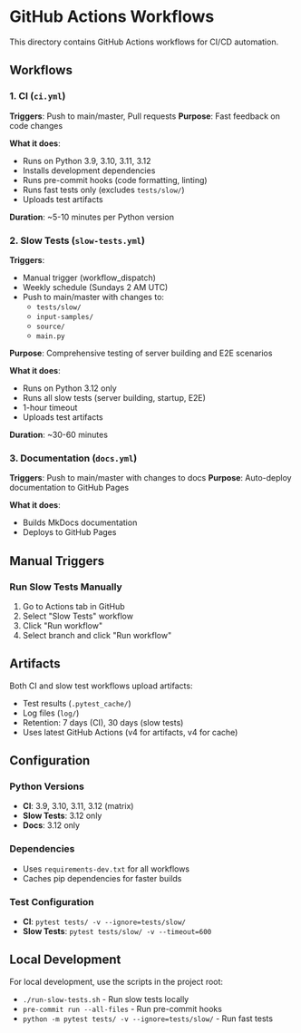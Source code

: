 # GitHub Actions Workflows

This directory contains GitHub Actions workflows for CI/CD automation.

## Workflows

### 1. CI (`ci.yml`)
**Triggers**: Push to main/master, Pull requests
**Purpose**: Fast feedback on code changes

**What it does**:
- Runs on Python 3.9, 3.10, 3.11, 3.12
- Installs development dependencies
- Runs pre-commit hooks (code formatting, linting)
- Runs fast tests only (excludes `tests/slow/`)
- Uploads test artifacts

**Duration**: ~5-10 minutes per Python version

### 2. Slow Tests (`slow-tests.yml`)
**Triggers**:
- Manual trigger (workflow_dispatch)
- Weekly schedule (Sundays 2 AM UTC)
- Push to main/master with changes to:
  - `tests/slow/`
  - `input-samples/`
  - `source/`
  - `main.py`

**Purpose**: Comprehensive testing of server building and E2E scenarios

**What it does**:
- Runs on Python 3.12 only
- Runs all slow tests (server building, startup, E2E)
- 1-hour timeout
- Uploads test artifacts

**Duration**: ~30-60 minutes

### 3. Documentation (`docs.yml`)
**Triggers**: Push to main/master with changes to docs
**Purpose**: Auto-deploy documentation to GitHub Pages

**What it does**:
- Builds MkDocs documentation
- Deploys to GitHub Pages

## Manual Triggers

### Run Slow Tests Manually
1. Go to Actions tab in GitHub
2. Select "Slow Tests" workflow
3. Click "Run workflow"
4. Select branch and click "Run workflow"

## Artifacts

Both CI and slow test workflows upload artifacts:
- Test results (`.pytest_cache/`)
- Log files (`log/`)
- Retention: 7 days (CI), 30 days (slow tests)
- Uses latest GitHub Actions (v4 for artifacts, v4 for cache)

## Configuration

### Python Versions
- **CI**: 3.9, 3.10, 3.11, 3.12 (matrix)
- **Slow Tests**: 3.12 only
- **Docs**: 3.12 only

### Dependencies
- Uses `requirements-dev.txt` for all workflows
- Caches pip dependencies for faster builds

### Test Configuration
- **CI**: `pytest tests/ -v --ignore=tests/slow/`
- **Slow Tests**: `pytest tests/slow/ -v --timeout=600`

## Local Development

For local development, use the scripts in the project root:
- `./run-slow-tests.sh` - Run slow tests locally
- `pre-commit run --all-files` - Run pre-commit hooks
- `python -m pytest tests/ -v --ignore=tests/slow/` - Run fast tests
